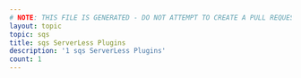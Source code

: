 ```yaml
---
# NOTE: THIS FILE IS GENERATED - DO NOT ATTEMPT TO CREATE A PULL REQUEST TO UPDATE THE DATA. 
layout: topic
topic: sqs
title: sqs ServerLess Plugins
description: '1 sqs ServerLess Plugins'
count: 1
---
```

